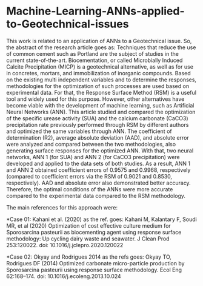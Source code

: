 # Machine-Learning-ANNs-applied-to-Geotechnical-issues
This work is related to an application of ANNs to a Geotechnical issue. 
So, the abstract of the research article goes as:
Techniques that reduce the use of common cement such as Portland are the subject of studies in the current state-of-the-art. 
Biocementation, or called Microbially Induced Calcite Precipitation (MICP) is a geotechnical alternative, 
as well as for use in concretes, mortars, and immobilization of inorganic compounds. Based on the existing multi independent variables 
and to determine the responses, methodologies for the optimization of such processes are used based on experimental data. For that, 
the Response Surface Method (RSM) is a useful tool and widely used for this purpose. However, other alternatives have become viable with the development 
of machine learning, such as Artificial Neural Networks (ANN). This article studied and compared the optimization of the specific urease activity (SUA) and 
the calcium carbonate (CaCO3) precipitation rate previously performed through RSM by different authors and optimized the same variables through ANN. 
The coefficient of determination (R2), average absolute deviation (AAD), and absolute error were analyzed and compared between the two methodologies, 
also generating surface responses for the optimized ANN. With that, two neural networks, ANN 1 (for SUA) and ANN 2 (for CaCO3 precipitation) were developed and 
applied to the data sets of both studies. As a result, ANN 1 and ANN 2 obtained coefficient errors of 0.9575 and 0.9968, respectively 
(compared to coefficient errors via the RSM of 0.9021 and 0.8530, respectively). AAD and absolute error also demonstrated better accuracy. 
Therefore, the optimal conditions of the ANNs were more accurate compared to the experimental data compared to the RSM methodology. 

The main references for this approach were:

*Case 01: Kahani et al. (2020) as the ref. goes: Kahani M, Kalantary F, Soudi MR, et al (2020) Optimization of cost effective culture medium for Sporosarcina pasteurii as biocementing agent using response surface methodology: Up cycling dairy waste and seawater. J Clean Prod 253:120022. doi: 10.1016/j.jclepro.2020.120022

*Case 02: Okyay and Rodrigues 2014 as the refs goes: Okyay TO, Rodrigues DF (2014) Optimized carbonate micro-particle production by Sporosarcina pasteurii using response surface methodology. Ecol Eng 62:168–174. doi: 10.1016/j.ecoleng.2013.10.024

